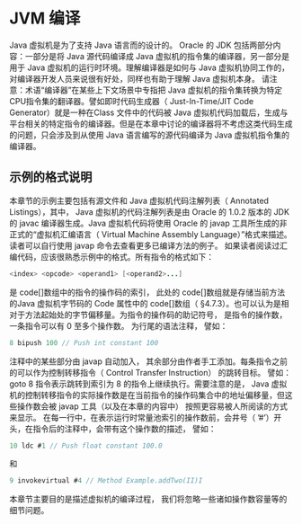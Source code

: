 # JVM 编译 

Java 虚拟机是为了支持 Java 语言而的设计的。 Oracle 的 JDK 包括两部分内容：一部分是将 Java 源代码编译成 Java 虚拟机的指令集的编译器，另一部分是用于 Java 虚拟机的运行时环境。理解编译器是如何与 Java 虚拟机协同工作的，对编译器开发人员来说很有好处，同样也有助于理解 Java 虚拟机本身。
请注意：术语“编译器”在某些上下文场景中专指把 Java 虚拟机的指令集转换为特定 CPU指令集的翻译器。譬如即时代码生成器（ Just-In-Time/JIT Code Generator）就是一种在Class 文件中的代码被 Java 虚拟机代码加载后，生成与平台相关的特定指令的编译器。但是在本章中讨论的编译器将不考虑这类代码生成的问题，只会涉及到从使用 Java 语言编写的源代码编译为 Java 虚拟机指令集的编译器。

## 示例的格式说明

本章节的示例主要包括有源文件和 Java 虚拟机代码注解列表（ Annotated Listings），其中， Java 虚拟机的代码注解列表是由 Oracle 的 1.0.2 版本的 JDK 的 javac 编译器生成。Java 虚拟机代码将使用 Oracle 的 javap 工具所生成的非正式的“虚拟机汇编语言（ Virtual Machine Assembly Language）”格式来描述。读者可以自行使用 javap 命令去查看更多已编译方法的例子。
如果读者阅读过汇编代码，应该很熟悉示例中的格式。所有指令的格式如下：

```java
<index> <opcode> <operand1> [<operand2>...]
```

<index>是 code[]数组中的指令的操作码的索引， 此处的 code[]数组就是存储当前方法的Java 虚拟机字节码的 Code 属性中的 code[]数组（ §4.7.3）。也可以认为<index>是相对于方法起始处的字节偏移量。<opcode>为指令的操作码的助记符号， <operandN>是指令的操作数，一条指令可以有 0 至多个操作数。 <comment>为行尾的语法注释， 譬如：

```java
8 bipush 100 // Push int constant 100
```

注释中的某些部分由 javap 自动加入， 其余部分由作者手工添加。每条指令之前的<index>可以作为控制转移指令（ Control Transfer Instruction） 的跳转目标。 譬如： goto 8 指令表示跳转到索引为 8 的指令上继续执行。需要注意的是， Java 虚拟机的控制转移指令的实际操作数是在当前指令的操作码集合中的地址偏移量，但这些操作数会被 javap 工具（以及在本章的内容中） 按照更容易被人所阅读的方式来显示。
在每一行中，在表示运行时常量池索引的操作数前，会井号（ ’#’）开头，在指令后的注释中，会带有这个操作数的描述， 譬如：

```java
10 ldc #1 // Push float constant 100.0
```

和

```java
9 invokevirtual #4 // Method Example.addTwo(II)I
```

本章节主要目的是描述虚拟机的编译过程， 我们将忽略一些诸如操作数容量等的细节问题。 















